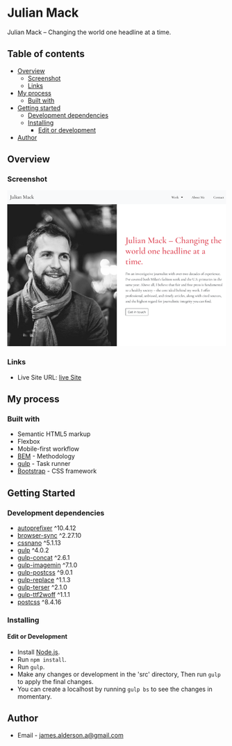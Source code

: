# Julian Mack

Julian Mack – Changing the world one headline at a time.

## Table of contents

- [Overview](#overview)
  - [Screenshot](#screenshot)
  - [Links](#links)
- [My process](#my-process)
  - [Built with](#built-with)
- [Getting started](#getting-started)
  - [Development dependencies](#development-dependencies)
  - [Installing](#installing)
    - [Edit or development](#edit-or-development)
- [Author](#author)

## Overview

### Screenshot

![](dist/images/screenshot/Julian_Mack.png)

### Links

- Live Site URL: [live Site](https://james-alderson.github.io/English-Templates/Templates/01-Julian-mack/index.html)

## My process

### Built with

- Semantic HTML5 markup
- Flexbox
- Mobile-first workflow
- [BEM](https://en.bem.info/methodology/) - Methodology
- [gulp](https://gulpjs.com/) - Task runner
- [Bootstrap](https://getbootstrap.com/) - CSS framework

## Getting Started

### Development dependencies

- [autoprefixer](https://www.npmjs.com/package/autoprefixer) ^10.4.12
- [browser-sync](https://www.npmjs.com/package/browser-sync) ^2.27.10
- [cssnano](https://www.npmjs.com/package/cssnano) ^5.1.13
- [gulp](https://www.npmjs.com/package/gulp) ^4.0.2
- [gulp-concat](https://www.npmjs.com/package/gulp-concat) ^2.6.1
- [gulp-imagemin](https://www.npmjs.com/package/gulp-imagemin) ^7.1.0
- [gulp-postcss](https://www.npmjs.com/package/gulp-postcss) ^9.0.1
- [gulp-replace](https://www.npmjs.com/package/gulp-replace) ^1.1.3
- [gulp-terser](https://www.npmjs.com/package/gulp-terser) ^2.1.0
- [gulp-ttf2woff](https://www.npmjs.com/package/gulp-ttf2woff) ^1.1.1
- [postcss](https://www.npmjs.com/package/postcss) ^8.4.16

### Installing

#### Edit or Development

- Install [Node.js](https://nodejs.org/en/).
- Run `npm install`.
- Run `gulp`.
- Make any changes or development in the 'src' directory, Then run `gulp` to apply the final changes.
- You can create a localhost by running `gulp bs` to see the changes in momentary.

## Author

- Email - [james.alderson.a@gmail.com](mailto:james.alderson.a@gmail.com)
